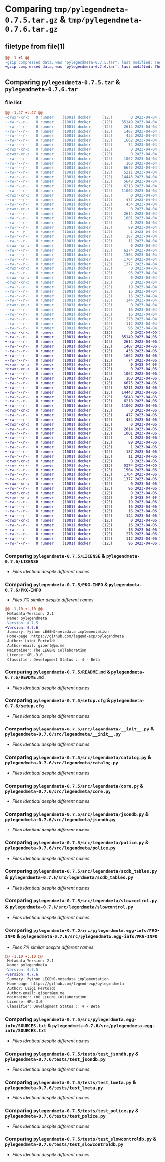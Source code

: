 # Comparing `tmp/pylegendmeta-0.7.5.tar.gz` & `tmp/pylegendmeta-0.7.6.tar.gz`

## filetype from file(1)

```diff
@@ -1 +1 @@
-gzip compressed data, was "pylegendmeta-0.7.5.tar", last modified: Tue Apr  4 17:51:25 2023, max compression
+gzip compressed data, was "pylegendmeta-0.7.6.tar", last modified: Thu Apr  6 14:26:23 2023, max compression
```

## Comparing `pylegendmeta-0.7.5.tar` & `pylegendmeta-0.7.6.tar`

### file list

```diff
@@ -1,47 +1,47 @@
-drwxr-xr-x   0 runner    (1001) docker     (123)        0 2023-04-04 17:51:25.555198 pylegendmeta-0.7.5/
--rw-r--r--   0 runner    (1001) docker     (123)    35149 2023-04-04 17:51:16.000000 pylegendmeta-0.7.5/LICENSE
--rw-r--r--   0 runner    (1001) docker     (123)     2614 2023-04-04 17:51:25.555198 pylegendmeta-0.7.5/PKG-INFO
--rw-r--r--   0 runner    (1001) docker     (123)     1407 2023-04-04 17:51:16.000000 pylegendmeta-0.7.5/README.md
--rw-r--r--   0 runner    (1001) docker     (123)      433 2023-04-04 17:51:16.000000 pylegendmeta-0.7.5/pyproject.toml
--rw-r--r--   0 runner    (1001) docker     (123)     1662 2023-04-04 17:51:25.555198 pylegendmeta-0.7.5/setup.cfg
--rw-r--r--   0 runner    (1001) docker     (123)       74 2023-04-04 17:51:16.000000 pylegendmeta-0.7.5/setup.py
-drwxr-xr-x   0 runner    (1001) docker     (123)        0 2023-04-04 17:51:25.547197 pylegendmeta-0.7.5/src/
-drwxr-xr-x   0 runner    (1001) docker     (123)        0 2023-04-04 17:51:25.551198 pylegendmeta-0.7.5/src/legendmeta/
--rw-r--r--   0 runner    (1001) docker     (123)     1062 2023-04-04 17:51:16.000000 pylegendmeta-0.7.5/src/legendmeta/__init__.py
--rw-r--r--   0 runner    (1001) docker     (123)      160 2023-04-04 17:51:25.000000 pylegendmeta-0.7.5/src/legendmeta/_version.py
--rw-r--r--   0 runner    (1001) docker     (123)     6675 2023-04-04 17:51:16.000000 pylegendmeta-0.7.5/src/legendmeta/catalog.py
--rw-r--r--   0 runner    (1001) docker     (123)     5211 2023-04-04 17:51:16.000000 pylegendmeta-0.7.5/src/legendmeta/core.py
--rw-r--r--   0 runner    (1001) docker     (123)    14443 2023-04-04 17:51:16.000000 pylegendmeta-0.7.5/src/legendmeta/jsondb.py
--rw-r--r--   0 runner    (1001) docker     (123)     5648 2023-04-04 17:51:16.000000 pylegendmeta-0.7.5/src/legendmeta/police.py
--rw-r--r--   0 runner    (1001) docker     (123)     6218 2023-04-04 17:51:16.000000 pylegendmeta-0.7.5/src/legendmeta/scdb_tables.py
--rw-r--r--   0 runner    (1001) docker     (123)    11002 2023-04-04 17:51:16.000000 pylegendmeta-0.7.5/src/legendmeta/slowcontrol.py
-drwxr-xr-x   0 runner    (1001) docker     (123)        0 2023-04-04 17:51:25.551198 pylegendmeta-0.7.5/src/legendmeta/templates/
--rw-r--r--   0 runner    (1001) docker     (123)      477 2023-04-04 17:51:16.000000 pylegendmeta-0.7.5/src/legendmeta/templates/geds-channel.json
--rw-r--r--   0 runner    (1001) docker     (123)      434 2023-04-04 17:51:16.000000 pylegendmeta-0.7.5/src/legendmeta/templates/spms-channel.json
-drwxr-xr-x   0 runner    (1001) docker     (123)        0 2023-04-04 17:51:25.551198 pylegendmeta-0.7.5/src/pylegendmeta.egg-info/
--rw-r--r--   0 runner    (1001) docker     (123)     2614 2023-04-04 17:51:25.000000 pylegendmeta-0.7.5/src/pylegendmeta.egg-info/PKG-INFO
--rw-r--r--   0 runner    (1001) docker     (123)     1001 2023-04-04 17:51:25.000000 pylegendmeta-0.7.5/src/pylegendmeta.egg-info/SOURCES.txt
--rw-r--r--   0 runner    (1001) docker     (123)        1 2023-04-04 17:51:25.000000 pylegendmeta-0.7.5/src/pylegendmeta.egg-info/dependency_links.txt
--rw-r--r--   0 runner    (1001) docker     (123)       89 2023-04-04 17:51:25.000000 pylegendmeta-0.7.5/src/pylegendmeta.egg-info/entry_points.txt
--rw-r--r--   0 runner    (1001) docker     (123)        1 2023-04-04 17:51:25.000000 pylegendmeta-0.7.5/src/pylegendmeta.egg-info/not-zip-safe
--rw-r--r--   0 runner    (1001) docker     (123)      187 2023-04-04 17:51:25.000000 pylegendmeta-0.7.5/src/pylegendmeta.egg-info/requires.txt
--rw-r--r--   0 runner    (1001) docker     (123)       11 2023-04-04 17:51:25.000000 pylegendmeta-0.7.5/src/pylegendmeta.egg-info/top_level.txt
-drwxr-xr-x   0 runner    (1001) docker     (123)        0 2023-04-04 17:51:25.551198 pylegendmeta-0.7.5/tests/
--rw-r--r--   0 runner    (1001) docker     (123)     6274 2023-04-04 17:51:16.000000 pylegendmeta-0.7.5/tests/test_jsondb.py
--rw-r--r--   0 runner    (1001) docker     (123)     1504 2023-04-04 17:51:16.000000 pylegendmeta-0.7.5/tests/test_lmeta.py
--rw-r--r--   0 runner    (1001) docker     (123)     1764 2023-04-04 17:51:16.000000 pylegendmeta-0.7.5/tests/test_police.py
--rw-r--r--   0 runner    (1001) docker     (123)     1377 2023-04-04 17:51:16.000000 pylegendmeta-0.7.5/tests/test_slowcontroldb.py
-drwxr-xr-x   0 runner    (1001) docker     (123)        0 2023-04-04 17:51:25.551198 pylegendmeta-0.7.5/tests/testdb/
--rw-r--r--   0 runner    (1001) docker     (123)       96 2023-04-04 17:51:16.000000 pylegendmeta-0.7.5/tests/testdb/arrays.json
-drwxr-xr-x   0 runner    (1001) docker     (123)        0 2023-04-04 17:51:25.551198 pylegendmeta-0.7.5/tests/testdb/dir1/
-drwxr-xr-x   0 runner    (1001) docker     (123)        0 2023-04-04 17:51:25.551198 pylegendmeta-0.7.5/tests/testdb/dir1/dir2/
--rw-r--r--   0 runner    (1001) docker     (123)       19 2023-04-04 17:51:16.000000 pylegendmeta-0.7.5/tests/testdb/dir1/dir2/file4.json
--rw-r--r--   0 runner    (1001) docker     (123)       16 2023-04-04 17:51:16.000000 pylegendmeta-0.7.5/tests/testdb/dir1/file3.json
--rw-r--r--   0 runner    (1001) docker     (123)       16 2023-04-04 17:51:16.000000 pylegendmeta-0.7.5/tests/testdb/dir1/file5.json
--rw-r--r--   0 runner    (1001) docker     (123)      144 2023-04-04 17:51:16.000000 pylegendmeta-0.7.5/tests/testdb/dir1/validity.jsonl
-drwxr-xr-x   0 runner    (1001) docker     (123)        0 2023-04-04 17:51:25.555198 pylegendmeta-0.7.5/tests/testdb/dir2/
--rw-r--r--   0 runner    (1001) docker     (123)       16 2023-04-04 17:51:16.000000 pylegendmeta-0.7.5/tests/testdb/dir2/file7.json
--rw-r--r--   0 runner    (1001) docker     (123)       16 2023-04-04 17:51:16.000000 pylegendmeta-0.7.5/tests/testdb/dir2/file8.json
--rw-r--r--   0 runner    (1001) docker     (123)      273 2023-04-04 17:51:16.000000 pylegendmeta-0.7.5/tests/testdb/file1.json
--rw-r--r--   0 runner    (1001) docker     (123)      112 2023-04-04 17:51:16.000000 pylegendmeta-0.7.5/tests/testdb/file2.json
--rw-r--r--   0 runner    (1001) docker     (123)       96 2023-04-04 17:51:16.000000 pylegendmeta-0.7.5/tests/testdb/file3.json
+drwxr-xr-x   0 runner    (1001) docker     (123)        0 2023-04-06 14:26:23.600659 pylegendmeta-0.7.6/
+-rw-r--r--   0 runner    (1001) docker     (123)    35149 2023-04-06 14:26:13.000000 pylegendmeta-0.7.6/LICENSE
+-rw-r--r--   0 runner    (1001) docker     (123)     2614 2023-04-06 14:26:23.600659 pylegendmeta-0.7.6/PKG-INFO
+-rw-r--r--   0 runner    (1001) docker     (123)     1407 2023-04-06 14:26:13.000000 pylegendmeta-0.7.6/README.md
+-rw-r--r--   0 runner    (1001) docker     (123)      433 2023-04-06 14:26:13.000000 pylegendmeta-0.7.6/pyproject.toml
+-rw-r--r--   0 runner    (1001) docker     (123)     1662 2023-04-06 14:26:23.600659 pylegendmeta-0.7.6/setup.cfg
+-rw-r--r--   0 runner    (1001) docker     (123)       74 2023-04-06 14:26:13.000000 pylegendmeta-0.7.6/setup.py
+drwxr-xr-x   0 runner    (1001) docker     (123)        0 2023-04-06 14:26:23.596659 pylegendmeta-0.7.6/src/
+drwxr-xr-x   0 runner    (1001) docker     (123)        0 2023-04-06 14:26:23.596659 pylegendmeta-0.7.6/src/legendmeta/
+-rw-r--r--   0 runner    (1001) docker     (123)     1062 2023-04-06 14:26:13.000000 pylegendmeta-0.7.6/src/legendmeta/__init__.py
+-rw-r--r--   0 runner    (1001) docker     (123)      160 2023-04-06 14:26:23.000000 pylegendmeta-0.7.6/src/legendmeta/_version.py
+-rw-r--r--   0 runner    (1001) docker     (123)     6675 2023-04-06 14:26:13.000000 pylegendmeta-0.7.6/src/legendmeta/catalog.py
+-rw-r--r--   0 runner    (1001) docker     (123)     5211 2023-04-06 14:26:13.000000 pylegendmeta-0.7.6/src/legendmeta/core.py
+-rw-r--r--   0 runner    (1001) docker     (123)    14443 2023-04-06 14:26:13.000000 pylegendmeta-0.7.6/src/legendmeta/jsondb.py
+-rw-r--r--   0 runner    (1001) docker     (123)     5648 2023-04-06 14:26:13.000000 pylegendmeta-0.7.6/src/legendmeta/police.py
+-rw-r--r--   0 runner    (1001) docker     (123)     6218 2023-04-06 14:26:13.000000 pylegendmeta-0.7.6/src/legendmeta/scdb_tables.py
+-rw-r--r--   0 runner    (1001) docker     (123)    11002 2023-04-06 14:26:13.000000 pylegendmeta-0.7.6/src/legendmeta/slowcontrol.py
+drwxr-xr-x   0 runner    (1001) docker     (123)        0 2023-04-06 14:26:23.596659 pylegendmeta-0.7.6/src/legendmeta/templates/
+-rw-r--r--   0 runner    (1001) docker     (123)      477 2023-04-06 14:26:13.000000 pylegendmeta-0.7.6/src/legendmeta/templates/geds-channel.json
+-rw-r--r--   0 runner    (1001) docker     (123)      434 2023-04-06 14:26:13.000000 pylegendmeta-0.7.6/src/legendmeta/templates/spms-channel.json
+drwxr-xr-x   0 runner    (1001) docker     (123)        0 2023-04-06 14:26:23.596659 pylegendmeta-0.7.6/src/pylegendmeta.egg-info/
+-rw-r--r--   0 runner    (1001) docker     (123)     2614 2023-04-06 14:26:23.000000 pylegendmeta-0.7.6/src/pylegendmeta.egg-info/PKG-INFO
+-rw-r--r--   0 runner    (1001) docker     (123)     1001 2023-04-06 14:26:23.000000 pylegendmeta-0.7.6/src/pylegendmeta.egg-info/SOURCES.txt
+-rw-r--r--   0 runner    (1001) docker     (123)        1 2023-04-06 14:26:23.000000 pylegendmeta-0.7.6/src/pylegendmeta.egg-info/dependency_links.txt
+-rw-r--r--   0 runner    (1001) docker     (123)       89 2023-04-06 14:26:23.000000 pylegendmeta-0.7.6/src/pylegendmeta.egg-info/entry_points.txt
+-rw-r--r--   0 runner    (1001) docker     (123)        1 2023-04-06 14:26:23.000000 pylegendmeta-0.7.6/src/pylegendmeta.egg-info/not-zip-safe
+-rw-r--r--   0 runner    (1001) docker     (123)      187 2023-04-06 14:26:23.000000 pylegendmeta-0.7.6/src/pylegendmeta.egg-info/requires.txt
+-rw-r--r--   0 runner    (1001) docker     (123)       11 2023-04-06 14:26:23.000000 pylegendmeta-0.7.6/src/pylegendmeta.egg-info/top_level.txt
+drwxr-xr-x   0 runner    (1001) docker     (123)        0 2023-04-06 14:26:23.596659 pylegendmeta-0.7.6/tests/
+-rw-r--r--   0 runner    (1001) docker     (123)     6274 2023-04-06 14:26:13.000000 pylegendmeta-0.7.6/tests/test_jsondb.py
+-rw-r--r--   0 runner    (1001) docker     (123)     1504 2023-04-06 14:26:13.000000 pylegendmeta-0.7.6/tests/test_lmeta.py
+-rw-r--r--   0 runner    (1001) docker     (123)     1764 2023-04-06 14:26:13.000000 pylegendmeta-0.7.6/tests/test_police.py
+-rw-r--r--   0 runner    (1001) docker     (123)     1377 2023-04-06 14:26:13.000000 pylegendmeta-0.7.6/tests/test_slowcontroldb.py
+drwxr-xr-x   0 runner    (1001) docker     (123)        0 2023-04-06 14:26:23.600659 pylegendmeta-0.7.6/tests/testdb/
+-rw-r--r--   0 runner    (1001) docker     (123)       96 2023-04-06 14:26:13.000000 pylegendmeta-0.7.6/tests/testdb/arrays.json
+drwxr-xr-x   0 runner    (1001) docker     (123)        0 2023-04-06 14:26:23.600659 pylegendmeta-0.7.6/tests/testdb/dir1/
+drwxr-xr-x   0 runner    (1001) docker     (123)        0 2023-04-06 14:26:23.600659 pylegendmeta-0.7.6/tests/testdb/dir1/dir2/
+-rw-r--r--   0 runner    (1001) docker     (123)       19 2023-04-06 14:26:13.000000 pylegendmeta-0.7.6/tests/testdb/dir1/dir2/file4.json
+-rw-r--r--   0 runner    (1001) docker     (123)       16 2023-04-06 14:26:13.000000 pylegendmeta-0.7.6/tests/testdb/dir1/file3.json
+-rw-r--r--   0 runner    (1001) docker     (123)       16 2023-04-06 14:26:13.000000 pylegendmeta-0.7.6/tests/testdb/dir1/file5.json
+-rw-r--r--   0 runner    (1001) docker     (123)      144 2023-04-06 14:26:13.000000 pylegendmeta-0.7.6/tests/testdb/dir1/validity.jsonl
+drwxr-xr-x   0 runner    (1001) docker     (123)        0 2023-04-06 14:26:23.600659 pylegendmeta-0.7.6/tests/testdb/dir2/
+-rw-r--r--   0 runner    (1001) docker     (123)       16 2023-04-06 14:26:13.000000 pylegendmeta-0.7.6/tests/testdb/dir2/file7.json
+-rw-r--r--   0 runner    (1001) docker     (123)       16 2023-04-06 14:26:13.000000 pylegendmeta-0.7.6/tests/testdb/dir2/file8.json
+-rw-r--r--   0 runner    (1001) docker     (123)      273 2023-04-06 14:26:13.000000 pylegendmeta-0.7.6/tests/testdb/file1.json
+-rw-r--r--   0 runner    (1001) docker     (123)      112 2023-04-06 14:26:13.000000 pylegendmeta-0.7.6/tests/testdb/file2.json
+-rw-r--r--   0 runner    (1001) docker     (123)       96 2023-04-06 14:26:13.000000 pylegendmeta-0.7.6/tests/testdb/file3.json
```

### Comparing `pylegendmeta-0.7.5/LICENSE` & `pylegendmeta-0.7.6/LICENSE`

 * *Files identical despite different names*

### Comparing `pylegendmeta-0.7.5/PKG-INFO` & `pylegendmeta-0.7.6/PKG-INFO`

 * *Files 7% similar despite different names*

```diff
@@ -1,10 +1,10 @@
 Metadata-Version: 2.1
 Name: pylegendmeta
-Version: 0.7.5
+Version: 0.7.6
 Summary: Python LEGEND-metadata implementation
 Home-page: https://github.com/legend-exp/pylegendmeta
 Author: Luigi Pertoldi
 Author-email: gipert@pm.me
 Maintainer: The LEGEND Collaboration
 License: GPL-3.0
 Classifier: Development Status :: 4 - Beta
```

### Comparing `pylegendmeta-0.7.5/README.md` & `pylegendmeta-0.7.6/README.md`

 * *Files identical despite different names*

### Comparing `pylegendmeta-0.7.5/setup.cfg` & `pylegendmeta-0.7.6/setup.cfg`

 * *Files identical despite different names*

### Comparing `pylegendmeta-0.7.5/src/legendmeta/__init__.py` & `pylegendmeta-0.7.6/src/legendmeta/__init__.py`

 * *Files identical despite different names*

### Comparing `pylegendmeta-0.7.5/src/legendmeta/catalog.py` & `pylegendmeta-0.7.6/src/legendmeta/catalog.py`

 * *Files identical despite different names*

### Comparing `pylegendmeta-0.7.5/src/legendmeta/core.py` & `pylegendmeta-0.7.6/src/legendmeta/core.py`

 * *Files identical despite different names*

### Comparing `pylegendmeta-0.7.5/src/legendmeta/jsondb.py` & `pylegendmeta-0.7.6/src/legendmeta/jsondb.py`

 * *Files identical despite different names*

### Comparing `pylegendmeta-0.7.5/src/legendmeta/police.py` & `pylegendmeta-0.7.6/src/legendmeta/police.py`

 * *Files identical despite different names*

### Comparing `pylegendmeta-0.7.5/src/legendmeta/scdb_tables.py` & `pylegendmeta-0.7.6/src/legendmeta/scdb_tables.py`

 * *Files identical despite different names*

### Comparing `pylegendmeta-0.7.5/src/legendmeta/slowcontrol.py` & `pylegendmeta-0.7.6/src/legendmeta/slowcontrol.py`

 * *Files identical despite different names*

### Comparing `pylegendmeta-0.7.5/src/pylegendmeta.egg-info/PKG-INFO` & `pylegendmeta-0.7.6/src/pylegendmeta.egg-info/PKG-INFO`

 * *Files 7% similar despite different names*

```diff
@@ -1,10 +1,10 @@
 Metadata-Version: 2.1
 Name: pylegendmeta
-Version: 0.7.5
+Version: 0.7.6
 Summary: Python LEGEND-metadata implementation
 Home-page: https://github.com/legend-exp/pylegendmeta
 Author: Luigi Pertoldi
 Author-email: gipert@pm.me
 Maintainer: The LEGEND Collaboration
 License: GPL-3.0
 Classifier: Development Status :: 4 - Beta
```

### Comparing `pylegendmeta-0.7.5/src/pylegendmeta.egg-info/SOURCES.txt` & `pylegendmeta-0.7.6/src/pylegendmeta.egg-info/SOURCES.txt`

 * *Files identical despite different names*

### Comparing `pylegendmeta-0.7.5/tests/test_jsondb.py` & `pylegendmeta-0.7.6/tests/test_jsondb.py`

 * *Files identical despite different names*

### Comparing `pylegendmeta-0.7.5/tests/test_lmeta.py` & `pylegendmeta-0.7.6/tests/test_lmeta.py`

 * *Files identical despite different names*

### Comparing `pylegendmeta-0.7.5/tests/test_police.py` & `pylegendmeta-0.7.6/tests/test_police.py`

 * *Files identical despite different names*

### Comparing `pylegendmeta-0.7.5/tests/test_slowcontroldb.py` & `pylegendmeta-0.7.6/tests/test_slowcontroldb.py`

 * *Files identical despite different names*


